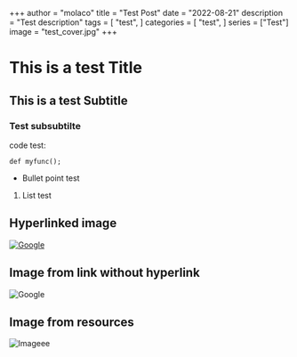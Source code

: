 +++
author = "molaco"
title = "Test Post"
date = "2022-08-21"
description = "Test description"
tags = [
    "test",
]
categories = [
    "test",
]
series = ["Test"]
image = "test_cover.jpg"
+++

# This is a test Title

## This is a test Subtitle

### Test subsubtilte

code test:

``` def myfunc(); ```

* Bullet point test
1. List test


## Hyperlinked image

[![Google](https://www.google.com/images/branding/googlelogo/1x/googlelogo_light_color_272x92dp.png)](https://google.com)

## Image from link without hyperlink

![Google](https://www.google.com/images/branding/googlelogo/1x/googlelogo_light_color_272x92dp.png)

## Image from resources

![Imageee](test_cover.jpg)
